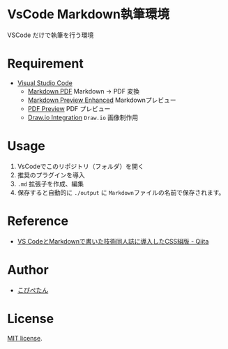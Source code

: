 # VsCode Markdown執筆環境
VSCode だけで執筆を行う環境

# Requirement
* [Visual Studio Code](https://azure.microsoft.com/ja-jp/products/visual-studio-code/)
  * [Markdown PDF](https://marketplace.visualstudio.com/items?itemName=yzane.markdown-pdf&ssr=false#review-details)
  Markdown → PDF 変換
  * [Markdown Preview Enhanced](https://marketplace.visualstudio.com/items?itemName=shd101wyy.markdown-preview-enhanced)
  Markdownプレビュー
  * [PDF Preview](https://marketplace.visualstudio.com/items?itemName=analytic-signal.preview-pdf)
  PDF プレビュー
  * [Draw.io Integration](https://marketplace.visualstudio.com/items?itemName=hediet.vscode-drawio)
  `Draw.io` 画像制作用

# Usage
1. VsCodeでこのリポジトリ（フォルダ）を開く
2. 推奨のプラグインを導入
3. `.md` 拡張子を作成、編集
4. 保存すると自動的に `./output` に `Markdown`ファイルの名前で保存されます。

# Reference
* [VS CodeとMarkdownで書いた技術同人誌に導入したCSS組版 - Qiita](https://qiita.com/reona396/items/8ad9a4ca59f10257e073/)

# Author
* [こぴぺたん](https://twitter.com/c_a_p_engineer)

# License
[MIT license](https://en.wikipedia.org/wiki/MIT_License).
